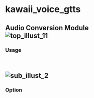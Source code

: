 # kawaii_voice_gtts  
Audio Conversion Module  
![top_illust_11](https://user-images.githubusercontent.com/60131202/118388452-884f9f80-b65f-11eb-90b4-4fea4db32db3.png)
---
### Usage
```
  
```
  
![sub_illust_2](https://user-images.githubusercontent.com/60131202/118389596-92749c80-b665-11eb-8ee0-d251c32dbac1.png)
---
### Option


